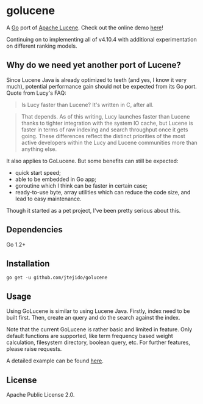 golucene
========

A [Go](http://golang.org) port of [Apache Lucene](http://lucene.apache.org). Check out the online demo [here](http://hamlet.zhouyiyan.cn/)!

Continuing on to implementing all of v4.10.4 with additional experimentation on different ranking models.

Why do we need yet another port of Lucene?
------------------------------------------

Since Lucene Java is already optimized to teeth (and yes, I know it very much), potential performance gain should not be expected from its Go port. Quote from Lucy's FAQ:

>Is Lucy faster than Lucene? It's written in C, after all.

>That depends. As of this writing, Lucy launches faster than Lucene thanks to tighter integration with the system IO cache, but Lucene is faster in terms of raw indexing and search throughput once it gets going. These differences reflect the distinct priorities of the most active developers within the Lucy and Lucene communities more than anything else.

It also applies to GoLucene. But some benefits can still be expected:
- quick start speed;
- able to be embedded in Go app;
- goroutine which I think can be faster in certain case;
- ready-to-use byte, array utilities which can reduce the code size, and lead to easy maintenance.

Though it started as a pet project, I've been pretty serious about this.

Dependencies
------------
Go 1.2+

Installation
------------

	go get -u github.com/jtejido/golucene

Usage
-----

Using GoLucene is similar to using Lucene Java. Firstly, index need
to be built first. Then, create an query and do the search against
the index.

Note that the current GoLucene is rather basic and limited in feature.
Only default functions are supported, like term frequency based
weight calculation, filesystem directory, boolean query, etc. For
further features, please raise requests.

A detailed example can be found [here](gl.go).

License
-------
Apache Public License 2.0.
